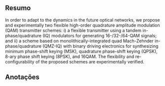 ## Resumo

In order to adapt to the dynamics in the future optical networks, we propose and experimentally two flexible high-order quadrature amplitude modulation (QAM) transmitter schemes: i) a flexible transmitter using a tandem in-phase/quadrature (IQ) modulators for generating 16-/32-/64-QAM signals; and ii) a scheme based on monolithically-integrated quad Mach-Zehnder in-phase/quadrature (QMZ-IQ) with binary driving electronics for synthesizing minimum phase-shift keying (MSK), quadrature phase-shift keying (QPSK), 8-ary phase shift keying (8PSK), and 16QAM. The flexibility and re-configurability of the proposed schemes are experimentally verified.


## Anotações

